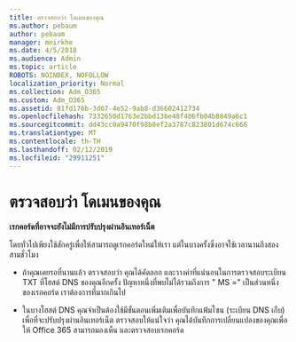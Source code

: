 ```yaml
---
title: ตรวจสอบว่า โดเมนของคุณ
ms.author: pebaum
author: pebaum
manager: mnirkhe
ms.date: 4/5/2018
ms.audience: Admin
ms.topic: article
ROBOTS: NOINDEX, NOFOLLOW
localization_priority: Normal
ms.collection: Adm_O365
ms.custom: Adm_O365
ms.assetid: 81fd176b-3d67-4e52-9ab8-d36602412734
ms.openlocfilehash: 7332650d1763e2bbd13be48f406fb04b8849a6c1
ms.sourcegitcommit: dd43cc0a9470f98b8ef2a3787c823801d674c666
ms.translationtype: MT
ms.contentlocale: th-TH
ms.lasthandoff: 02/12/2019
ms.locfileid: "29911251"
---
```

# <a name="verify-your-domain"></a>ตรวจสอบว่า โดเมนของคุณ

 **เรกคอร์ดที่อาจจะยังไม่มีการปรับปรุงผ่านอินเทอร์เน็ต**
  
โดยทั่วไปเพียงใช้สักครู่เพื่อให้สามารถดูเรกคอร์ดใหม่ให้เรา แต่ในบางครั้งซึ่งอาจใช้เวลานานถึงสองสามชั่วโมง 
  
- ถ้าคุณเคยรอที่นานแล้ว ตรวจสอบว่า คุณได้คัดลอก และวางค่าที่แน่นอนในการตรวจสอบระเบียน TXT ที่โฮสต์ DNS ของคุณอีกครั้ง ปัญหาหนึ่งที่พบไม่ได้รวมถึงการ " MS =" เป็นส่วนหนึ่งของเรกคอร์ด เราต้องการที่มากเกินไป
    
- ในบางโฮสต์ DNS คุณจำเป็นต้องใช้มีขั้นตอนเพิ่มเติมเพื่อบันทึกแฟ้มโซน (ระเบียน DNS เก็บ) เพื่อที่จะปรับปรุงผ่านอินเทอร์เน็ต ตรวจสอบให้แน่ใจว่า คุณได้บันทึกการเปลี่ยนแปลงของคุณเพื่อให้ Office 365 สามารถมองเห็น และตรวจสอบเรกคอร์ด
    

